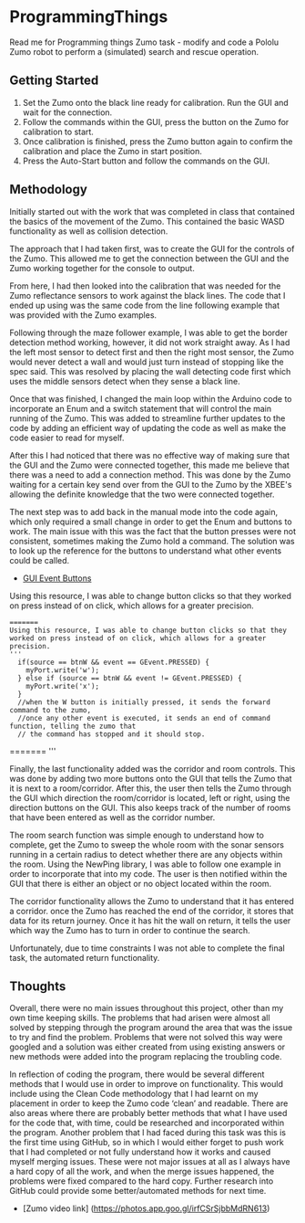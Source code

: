 # ProgrammingThings

Read me for Programming things Zumo task - modify and code a Pololu Zumo robot to perform a (simulated) search and rescue operation.

## Getting Started

1) Set the Zumo onto the black line ready for calibration. Run the GUI and wait for the connection.
2) Follow the commands within the GUI, press the button on the Zumo for calibration to start.
3) Once calibration is finished, press the Zumo button again to confirm the calibration and place the Zumo in start position.
4) Press the Auto-Start button and follow the commands on the GUI.

## Methodology

Initially started out with the work that was completed in class that contained the basics of the movement of the Zumo. 
This contained the basic WASD functionality as well as collision detection.

The approach that I had taken first, was to create the GUI for the controls of the Zumo. 
This allowed me to get the connection between the GUI and the Zumo working together for the console to output.

From here, I had then looked into the calibration that was needed for the Zumo reflectance sensors to work against the black lines.
The code that I ended up using was the same code from the line following example that was provided with the Zumo examples.

Following through the maze follower example, I was able to get the border detection method working, however, it did not work straight away.
As I had the left most sensor to detect first and then the right most sensor, the Zumo would never detect a wall and would just turn instead of stopping like the spec said.
This was resolved by placing the wall detecting code first which uses the middle sensors detect when they sense a black line.

Once that was finished, I changed the main loop within the Arduino code to incorporate an Enum and a switch statement that will control the main running of the Zumo.
This was added to streamline further updates to the code by adding an efficient way of updating the code as well as make the code easier to read for myself.

After this I had noticed that there was no effective way of making sure that the GUI and the Zumo were connected together, this made me believe that there was a need to add a connection method.
This was done by the Zumo waiting for a certain key send over from the GUI to the Zumo by the XBEE's allowing the definite knowledge that the two were connected together.

The next step was to add back in the manual mode into the code again, which only required a small change in order to get the Enum and buttons to work.
The main issue with this was the fact that the button presses were not consistent, sometimes making the Zumo hold a command.
The solution was to look up the reference for the buttons to understand what other events could be called.

* [GUI Event Buttons](http://www.lagers.org.uk/g4p/ref/classg4p__controls_1_1_g_button.html)

Using this resource, I was able to change button clicks so that they worked on press instead of on click, which allows for a greater precision.

```
=======
Using this resource, I was able to change button clicks so that they worked on press instead of on click, which allows for a greater precision.
'''
  if(source == btnW && event == GEvent.PRESSED) {
    myPort.write('w'); 
  } else if (source == btnW && event != GEvent.PRESSED) {
    myPort.write('x');
  }
  //when the W button is initially pressed, it sends the forward command to the zumo,
  //once any other event is executed, it sends an end of command function, telling the zumo that
  // the command has stopped and it should stop.
```
=======
'''

Finally, the last functionality added was the corridor and room controls. This was done by adding two more buttons onto the GUI that tells the Zumo that it is next to a room/corridor.
After this, the user then tells the Zumo through the GUI which direction the room/corridor is located, left or right, using the direction buttons on the GUI.
This also keeps track of the number of rooms that have been entered as well as the corridor number.

The room search function was simple enough to understand how to complete, get the Zumo to sweep the whole room with the sonar sensors running in a certain radius to detect whether there are any objects within the room.
Using the NewPing library, I was able to follow one example in order to incorporate that into my code. The user is then notified within the GUI that there is either an object or no object located within the room.

The corridor functionality allows the Zumo to understand that it has entered a corridor. once the Zumo has reached the end of the corridor, it stores that data for its return journey.
Once it has hit the wall on return, it tells the user which way the Zumo has to turn in order to continue the search.

Unfortunately, due to time constraints I was not able to complete the final task, the automated return functionality.

## Thoughts

Overall, there were no main issues throughout this project, other than my own time keeping skills. The problems that had arisen were almost all solved by stepping through the program around the area that was the issue to try and find the problem. Problems that were not solved this way were googled and a solution was either created from using existing answers or new methods were added into the program replacing the troubling code.

In reflection of coding the program, there would be several different methods that I would use in order to improve on functionality. This would include using the Clean Code methodology that I had learnt on my placement in order to keep the Zumo code ‘clean’ and readable. There are also areas where there are probably better methods that what I have used for the code that, with time, could be researched and incorporated within the program. 
Another problem that I had faced during this task was this is the first time using GitHub, so in which I would either forget to push work that I had completed or not fully understand how it works and caused myself merging issues. These were not major issues at all as I always have a hard copy of all the work, and when the merge issues happened, the problems were fixed compared to the hard copy. Further research into GitHub could provide some better/automated methods for next time. 

* [Zumo video link] (https://photos.app.goo.gl/irfCSrSjbbMdRN613) 